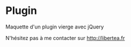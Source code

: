 Plugin
=========

Maquette d'un plugin vierge avec jQuery


N'hésitez pas à me contacter sur http://libertea.fr
